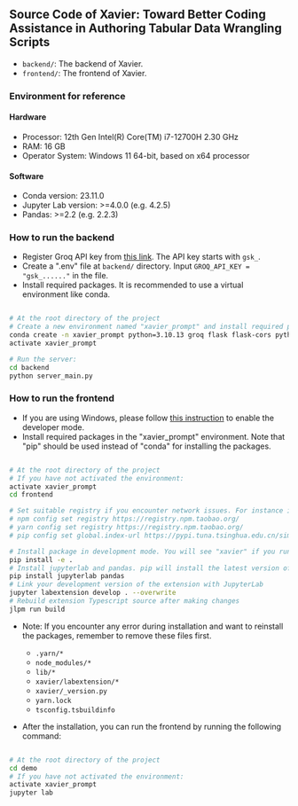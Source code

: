 ## Source Code of Xavier: Toward Better Coding Assistance in Authoring Tabular Data Wrangling Scripts

- `backend/`: The backend of Xavier.
- `frontend/`: The frontend of Xavier.

### Environment for reference

#### Hardware

- Processor: 12th Gen Intel(R) Core(TM) i7-12700H   2.30 GHz
- RAM: 16 GB
- Operator System: Windows 11 64-bit, based on x64 processor

#### Software

- Conda version: 23.11.0
- Jupyter Lab version: >=4.0.0 (e.g. 4.2.5)
- Pandas: >=2.2 (e.g. 2.2.3)


### How to run the backend

- Register Groq API key from [this link](https://console.groq.com/). The API key starts with `gsk_`.
- Create a ".env" file at `backend/` directory. Input `GROQ_API_KEY = "gsk_......"` in the file.
- Install required packages. It is recommended to use a virtual environment like conda.

```bash

# At the root directory of the project
# Create a new environment named "xavier_prompt" and install required packages.
conda create -n xavier_prompt python=3.10.13 groq flask flask-cors python-dotenv typeguard=3.0.2
activate xavier_prompt

# Run the server:
cd backend
python server_main.py

```

### How to run the frontend

- If you are using Windows, please follow [this instruction](https://learn.microsoft.com/en-us/windows/apps/get-started/enable-your-device-for-development) to enable the developer mode.
- Install required packages in the "xavier_prompt" environment. Note that "pip" should be used instead of "conda" for installing the packages.

```bash

# At the root directory of the project
# If you have not activated the environment:
activate xavier_prompt
cd frontend

# Set suitable registry if you encounter network issues. For instance in China, you can use the following commands:
# npm config set registry https://registry.npm.taobao.org/
# yarn config set registry https://registry.npm.taobao.org/
# pip config set global.index-url https://pypi.tuna.tsinghua.edu.cn/simple

# Install package in development mode. You will see "xavier" if you run "pip list" command.
pip install -e .
# Install jupyterlab and pandas. pip will install the latest version of jupyterlab (>=4.0.0) and pandas (>=2.2). You can run `jupyter --version` or `pip list` to check the version.
pip install jupyterlab pandas
# Link your development version of the extension with JupyterLab
jupyter labextension develop . --overwrite
# Rebuild extension Typescript source after making changes
jlpm run build

```

- Note: If you encounter any error during installation and want to reinstall the packages, remember to remove these files first.
  - `.yarn/*`
  - `node_modules/*`
  - `lib/*`
  - `xavier/labextension/*`
  - `xavier/_version.py`
  - `yarn.lock`
  - `tsconfig.tsbuildinfo`


- After the installation, you can run the frontend by running the following command:

```bash

# At the root directory of the project
cd demo
# If you have not activated the environment:
activate xavier_prompt
jupyter lab

```